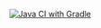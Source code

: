 [![Java CI with Gradle](https://github.com/AnnaBorzenkowa/bdd/actions/workflows/gradle.yml/badge.svg)](https://github.com/AnnaBorzenkowa/bdd/actions/workflows/gradle.yml)
